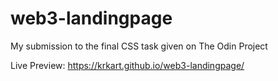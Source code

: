 # web3-landingpage
My submission to the final CSS task given on The Odin Project

Live Preview: https://krkart.github.io/web3-landingpage/
